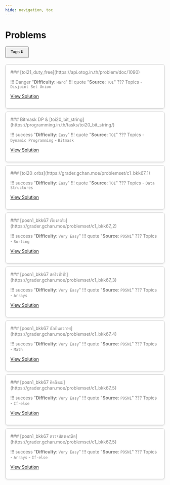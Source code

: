 ```yaml
---
hide: navigation, toc
---
```


# Problems

<!-- Tags menu at the top -->
<div style="margin-bottom: 20px;">
  <button class="tag-toggle" id="toggle-tags-btn" onclick="toggleTagPicker()" style="padding:5px 15px; cursor:pointer;">Tags ⬇️</button>
</div>

<!-- Tag picker -->
<div class="tagbox" id="tag-picker" style="border:1px solid #868686; padding:10px; margin-bottom:20px; border-radius:5px; max-width:600px; display:none;">

  <!-- Difficulty filter -->
  <strong>Difficulty:</strong><br>
  <label><input type="checkbox" value="Very Easy" class="filter-difficulty"> Very Easy</label>
  <label><input type="checkbox" value="Easy" class="filter-difficulty"> Easy</label>
  <label><input type="checkbox" value="Medium" class="filter-difficulty"> Medium</label>
  <label><input type="checkbox" value="Hard" class="filter-difficulty"> Hard</label>
  <br><br>

  <!-- Source filter -->
  <strong>Source:</strong><br>
  <label><input type="checkbox" value="TOI" class="filter-source"> TOI</label>
  <label><input type="checkbox" value="POSN1" class="filter-source"> POSN1</label>
  <br><br>

  <!-- Topics filter -->
  <strong>Topics:</strong><br>
  <label><input type="checkbox" value="Sorting" class="tag"> Sorting</label>
  <label><input type="checkbox" value="Arrays" class="tag"> Arrays</label>
  <label><input type="checkbox" value="If-else" class="tag"> If-else</label>
  <label><input type="checkbox" value="Math" class="tag"> Math</label>
  <label><input type="checkbox" value="Data Structures" class="tag"> Data Structures</label>
  <label><input type="checkbox" value="Disjoint Set Union" class="tag"> Disjoint Set Union</label>
  <label><input type="checkbox" value="Dynamic Programming" class="tag"> Dynamic Programming</label>
  <label><input type="checkbox" value="Bitmask" class="tag"> Bitmask</label>
</div>

<!-- Problems grid -->
<div class="grid cards" markdown="1">

<div class="problem-card" data-difficulty="Hard" data-source="TOI" data-topics="Disjoint Set Union" markdown="1">
### [toi21_duty_free](https://api.otog.in.th/problem/doc/1090)

!!! Danger "**Difficulty**: `Hard`"
!!! quote "**Source**: `TOI`"
??? Topics
    - `Disjoint Set Union`

[View Solution](/problems/toi21_duty_free)
</div>

<div class="problem-card" data-difficulty="Easy" data-source="TOI" data-topics="Dynamic Programming,Bitmask" markdown="1">
### Bitmask DP & [toi20_bit_string](https://programming.in.th/tasks/toi20_bit_string/)

!!! success "**Difficulty**: `Easy`"
!!! quote "**Source**: `TOI`"
??? Topics
    - `Dynamic Programming`
    - `Bitmask`

[View Solution](/problems/toi20_bit_string)
</div>

<div class="problem-card" data-difficulty="Easy" data-source="TOI" data-topics="Data Structures" markdown="1">
### [toi20_orbs](https://grader.gchan.moe/problemset/c1_bkk67_1)

!!! success "**Difficulty**: `Easy`"
!!! quote "**Source**: `TOI`"
??? Topics
    - `Data Structures`

[View Solution](/problems/toi20_orbs)
</div>

<div class="problem-card" data-difficulty="Very Easy" data-source="POSN1" data-topics="Sorting" markdown="1">
### [posn1_bkk67 เรียงสตริง](https://grader.gchan.moe/problemset/c1_bkk67_2)

!!! success "**Difficulty**: `Very Easy`"
!!! quote "**Source**: `POSN1`"
??? Topics
    - `Sorting`

[View Solution](/problems/posn1_67_bkk_p1)
</div>

<div class="problem-card" data-difficulty="Very Easy" data-source="POSN1" data-topics="Arrays" markdown="1">
### [posn1_bkk67 สตริงซ้ำซ้ำ](https://grader.gchan.moe/problemset/c1_bkk67_3)

!!! success "**Difficulty**: `Very Easy`"
!!! quote "**Source**: `POSN1`"
??? Topics
    - `Arrays`

[View Solution](/problems/posn1_67_bkk_p2)
</div>

<div class="problem-card" data-difficulty="Very Easy" data-source="POSN1" data-topics="Math" markdown="1">
### [posn1_bkk67 นักบินอวกาศ](https://grader.gchan.moe/problemset/c1_bkk67_4)

!!! success "**Difficulty**: `Very Easy`"
!!! quote "**Source**: `POSN1`"
??? Topics
    - `Math`

[View Solution](/problems/posn1_67_bkk_p3)
</div>

<div class="problem-card" data-difficulty="Very Easy" data-source="POSN1" data-topics="If-else" markdown="1">
### [posn1_bkk67 คิดถึงแม่](https://grader.gchan.moe/problemset/c1_bkk67_5)

!!! success "**Difficulty**: `Very Easy`"
!!! quote "**Source**: `POSN1`"
??? Topics
    - `If-else`

[View Solution](/problems/posn1_67_bkk_p4)
</div>

<div class="problem-card" data-difficulty="Very Easy" data-source="POSN1" data-topics="Arrays,If-else" markdown="1">
### [posn1_bkk67 ตรวจบัตรเครดิต](https://grader.gchan.moe/problemset/c1_bkk67_5)

!!! success "**Difficulty**: `Very Easy`"
!!! quote "**Source**: `POSN1`"
??? Topics
    - `Arrays`
    - `If-else`

[View Solution](/problems/posn1_67_bkk_p5)
</div>
</div>

<!-- Scripts -->
<script>
// Toggle tag picker visibility and arrow direction
function toggleTagPicker() {
    const picker = document.getElementById('tag-picker');
    const btn = document.getElementById('toggle-tags-btn');

    const isHidden = picker.style.display === 'none';
    picker.style.display = isHidden ? 'block' : 'none';

    // Change arrow
    btn.textContent = isHidden ? 'Tags ⬇️' : 'Tags ⬆️';

    // Save visibility in localStorage
    localStorage.setItem('tagPickerVisible', picker.style.display);
}

// On page load, set arrow according to saved visibility
document.addEventListener("DOMContentLoaded", function() {
    const picker = document.getElementById('tag-picker');
    const btn = document.getElementById('toggle-tags-btn');
    const visible = localStorage.getItem('tagPickerVisible') || 'none';
    picker.style.display = visible;
    btn.textContent = visible === 'none' ? 'Tags ⬆️' : 'Tags ⬇️';

    // Add instant filtering when checkboxes are toggled
    document.querySelectorAll('.filter-difficulty, .filter-source, .tag').forEach(cb => {
        cb.addEventListener('change', applyFilter);
    });

    // Initial filter
    applyFilter();
});

// Apply filter
function applyFilter() {
    const selectedD = Array.from(document.querySelectorAll('.filter-difficulty:checked')).map(cb => cb.value);
    const selectedS = Array.from(document.querySelectorAll('.filter-source:checked')).map(cb => cb.value);
    const selectedT = Array.from(document.querySelectorAll('.tag:checked')).map(cb => cb.value);

    const cards = document.querySelectorAll('.problem-card');
    cards.forEach(card => {
        const cardD = card.getAttribute('data-difficulty').split(',').map(s => s.trim());
        const cardS = card.getAttribute('data-source').split(',').map(s => s.trim());
        const cardT = card.getAttribute('data-topics').split(',').map(s => s.trim());

        const visible = (selectedD.length === 0 || selectedD.some(d => cardD.includes(d))) &&
                        (selectedS.length === 0 || selectedS.some(s => cardS.includes(s))) &&
                        (selectedT.length === 0 || selectedT.some(t => cardT.includes(t)));

        card.style.display = visible ? '' : 'none';
    });
}
</script>

<!-- CSS -->
<style>
.grid.cards {
    display: grid;
    grid-template-columns: repeat(auto-fill, minmax(320px, 1fr));
    gap: 10px;
}
.problem-card {
    border: 1px solid #ccc;
    border-radius: 7px;
    padding: 15px;
    background: #fff;
    box-shadow: 0 2px 5px rgba(0,0,0,0.1);
    color: grey;
}
.tagbox {
    color: black;
    border-color: #868686;
}
</style>
